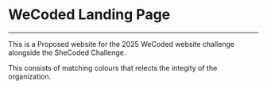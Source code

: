# WeCoded Landing Page

---
<!-- 1234567890123456 -->
This is a Proposed website for the 2025 WeCoded website challenge alongside the SheCoded Challenge. 

This consists of matching colours that relects the integity of the organization. 
